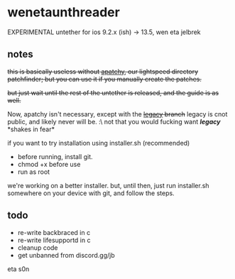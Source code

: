 # wenetaunthreader
EXPERIMENTAL untether for ios 9.2.x (ish) -> 13.5, wen eta jelbrek

## notes
~~this is basically useless without [apatchy](https://www.github.com/spacepilotAV/apatchy), our lightspeed directory patchfinder; but you can use it if you manually create the patches.~~

~~but just wait until the rest of the untether is released, and the guide is as well.~~

Now, apatchy isn't necessary, except with the ~~[legacy](https://github.com/spacepilotAV/wenetaunthreader/tree/legacy) branch~~ legacy is cnot public, and likely never will be. :\\    not that you would fucking want ***legacy*** \*shakes in fear\*


if you want to try installation using installer.sh (recommended)

* before running, install git. 
* chmod +x before use
* run as root

we're working on a better installer. but, until then, just run installer.sh somewhere on your device with git, and follow the steps. 

## todo

* re-write backbraced in c
* re-write lifesupportd in c
* cleanup code
* get unbanned from discord.gg/jb

eta s0n
